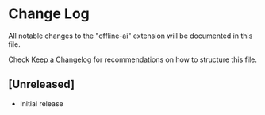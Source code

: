 # Change Log

All notable changes to the "offline-ai" extension will be documented in this file.

Check [Keep a Changelog](http://keepachangelog.com/) for recommendations on how to structure this file.

## [Unreleased]

- Initial release